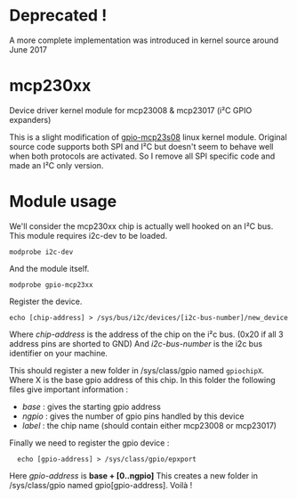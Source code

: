 
# Deprecated !
A more complete implementation was introduced in kernel source around June 2017

# mcp230xx
Device driver kernel module for mcp23008 &amp; mcp23017 (i²C GPIO expanders)

This is a slight modification of [gpio-mcp23s08](https://github.com/torvalds/linux/blob/master/drivers/gpio/gpio-mcp23s08.c) linux kernel module. Original source code supports both SPI and I²C but doesn't seem to behave well when both protocols are activated.
So I remove all SPI specific code and made an I²C only version.

# Module usage

We'll consider the mcp230xx chip is actually well hooked on an I²C bus.
This module requires i2c-dev to be loaded.
```shell
modprobe i2c-dev
```

And the module itself.
```shell
modprobe gpio-mcp23xx
```

Register the device.
```shell
echo [chip-address] > /sys/bus/i2c/devices/[i2c-bus-number]/new_device
```
Where *chip-address* is the address of the chip on the i²c bus. (0x20 if all 3 address pins are shorted to GND)
And *i2c-bus-number* is the i2c bus identifier on your machine.

This should register a new folder in /sys/class/gpio named `gpiochipX`. Where X is the base gpio address of this chip.
In this folder the following files give important information :
  * *base* : gives the starting gpio address
  * *ngpio* : gives the number of gpio pins handled by this device
  * *label* : the chip name (should contain either mcp23008 or mcp23017)

Finally we need to register the gpio device :
```shell
  echo [gpio-address] > /sys/class/gpio/epxport
```
Here *gpio-address* is **base + [0..ngpio]**
This creates a new folder in /sys/class/gpio named gpio[gpio-address].
Voilà !

